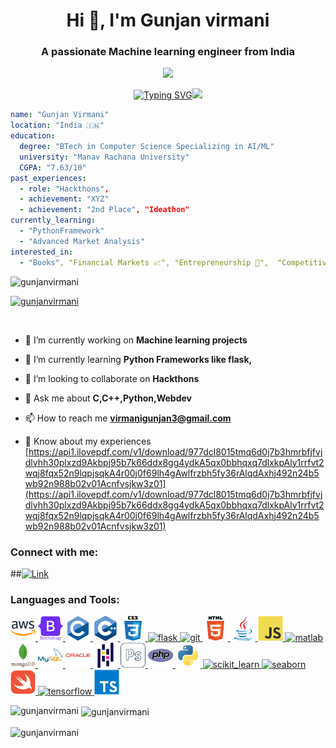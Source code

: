 ##
<h1 align="center">Hi 👋, I'm Gunjan virmani</h1>
<h3 align="center">A passionate Machine learning engineer from India</h3>
<div align="center"; margin-bottom="60";>
  <img style="max-width:60/%;height:auto;" src="https://media.giphy.com/media/L1R1tvI9svkIWwpVYr/giphy.gif"  />
</div>

<p align="center">
<a href="https://git.io/typing-svg"><img src="https://readme-typing-svg.demolab.com?font=Sedan+SC&weight=500&size=30&pause=1000&color=F63024&background=6883FF00&center=true&vCenter=true&random=false&width=435&lines=Hello!+I'm+Gunjan+Virmani;Aspiring+Data Analytics;%26+Ai+ML+enthusiast+" alt="Typing SVG"   /></a><img src="https://media.giphy.com/media/mGcNjsfWAjY5AEZNw6/giphy.gif" width="70"> 
  
``` yaml
name: "Gunjan Virmani"
location: "India 🇮🇳"
education:
  degree: "BTech in Computer Science Specializing in AI/ML"
  university: "Manav Rachana University"
  CGPA: "7.63/10"
past_experiences:
  - role: "Hackthons", 
  - achievement: "XYZ"
  - achievement: "2nd Place", "Ideathon"
currently_learning:
  - "PythonFramework"
  - "Advanced Market Analysis"
interested_in:
  - "Books", "Financial Markets 📈", "Entrepreneurship 🚀",  "Competitive Coding 👩‍💻", "Netflix"

```


<p align="left"> <img src="https://komarev.com/ghpvc/?username=gunjanvirmani&label=Profile%20views&color=0e75b6&style=flat" alt="gunjanvirmani" /> </p>

<p align="left"> <a href="https://github.com/ryo-ma/github-profile-trophy"><img src="https://github-profile-trophy.vercel.app/?username=gunjanvirmani" alt="gunjanvirmani" /></a> </p>

<p align="left"> <a href="https://twitter.com/" target="blank"><img src="https://img.shields.io/twitter/follow/?logo=twitter&style=for-the-badge" alt="" /></a> </p>

- 🔭 I’m currently working on **Machine learning projects**

- 🌱 I’m currently learning **Python Frameworks like flask,**

- 👯 I’m looking to collaborate on **Hackthons**

- 💬 Ask me about **C,C++,Python,Webdev**

- 📫 How to reach me **virmanigunjan3@gmail.com**

- 📄 Know about my experiences [https://api1.ilovepdf.com/v1/download/977dcl8015tmq6d0j7b3hmrbfjfvjdlvhh30plxzd9Akbpj95b7k66ddx8gg4ydkA5qx0bbhqxq7dlxkpAly1rrfvt2wqj8fqx52n9lqpjsqkA4r00j0f69lh4gAwlfrzbh5fy36rAlqdAxhj492n24b5wb92n988b02v01Acnfvsjkw3z01](https://api1.ilovepdf.com/v1/download/977dcl8015tmq6d0j7b3hmrbfjfvjdlvhh30plxzd9Akbpj95b7k66ddx8gg4ydkA5qx0bbhqxq7dlxkpAly1rrfvt2wqj8fqx52n9lqpjsqkA4r00j0f69lh4gAwlfrzbh5fy36rAlqdAxhj492n24b5wb92n988b02v01Acnfvsjkw3z01)

<h3 align="left">Connect with me:</h3>
  <p align="left">
##<a href="https://linkedin.com/in/https://www.linkedin.com/in/Xyz" target="blank"><img ##align="center" src="https://img.shields.io/badge/LinkedIn-0077B5?style=for-the-badge&logo=linkedin&logoColor=white" alt="Link"  /></a>

</p>

<h3 align="left">Languages and Tools:</h3>
<p align="left"> <a href="https://aws.amazon.com" target="_blank" rel="noreferrer"> <img src="https://raw.githubusercontent.com/devicons/devicon/master/icons/amazonwebservices/amazonwebservices-original-wordmark.svg" alt="aws" width="40" height="40"/> </a> <a href="https://getbootstrap.com" target="_blank" rel="noreferrer"> <img src="https://raw.githubusercontent.com/devicons/devicon/master/icons/bootstrap/bootstrap-plain-wordmark.svg" alt="bootstrap" width="40" height="40"/> </a> <a href="https://www.cprogramming.com/" target="_blank" rel="noreferrer"> <img src="https://raw.githubusercontent.com/devicons/devicon/master/icons/c/c-original.svg" alt="c" width="40" height="40"/> </a> <a href="https://www.w3schools.com/cpp/" target="_blank" rel="noreferrer"> <img src="https://raw.githubusercontent.com/devicons/devicon/master/icons/cplusplus/cplusplus-original.svg" alt="cplusplus" width="40" height="40"/> </a> <a href="https://www.w3schools.com/css/" target="_blank" rel="noreferrer"> <img src="https://raw.githubusercontent.com/devicons/devicon/master/icons/css3/css3-original-wordmark.svg" alt="css3" width="40" height="40"/> </a> <a href="https://flask.palletsprojects.com/" target="_blank" rel="noreferrer"> <img src="https://www.vectorlogo.zone/logos/pocoo_flask/pocoo_flask-icon.svg" alt="flask" width="40" height="40"/> </a> <a href="https://git-scm.com/" target="_blank" rel="noreferrer"> <img src="https://www.vectorlogo.zone/logos/git-scm/git-scm-icon.svg" alt="git" width="40" height="40"/> </a> <a href="https://www.w3.org/html/" target="_blank" rel="noreferrer"> <img src="https://raw.githubusercontent.com/devicons/devicon/master/icons/html5/html5-original-wordmark.svg" alt="html5" width="40" height="40"/> </a> <a href="https://www.java.com" target="_blank" rel="noreferrer"> <img src="https://raw.githubusercontent.com/devicons/devicon/master/icons/java/java-original.svg" alt="java" width="40" height="40"/> </a> <a href="https://developer.mozilla.org/en-US/docs/Web/JavaScript" target="_blank" rel="noreferrer"> <img src="https://raw.githubusercontent.com/devicons/devicon/master/icons/javascript/javascript-original.svg" alt="javascript" width="40" height="40"/> </a> <a href="https://www.mathworks.com/" target="_blank" rel="noreferrer"> <img src="https://upload.wikimedia.org/wikipedia/commons/2/21/Matlab_Logo.png" alt="matlab" width="40" height="40"/> </a> <a href="https://www.mongodb.com/" target="_blank" rel="noreferrer"> <img src="https://raw.githubusercontent.com/devicons/devicon/master/icons/mongodb/mongodb-original-wordmark.svg" alt="mongodb" width="40" height="40"/> </a> <a href="https://www.mysql.com/" target="_blank" rel="noreferrer"> <img src="https://raw.githubusercontent.com/devicons/devicon/master/icons/mysql/mysql-original-wordmark.svg" alt="mysql" width="40" height="40"/> </a> <a href="https://www.oracle.com/" target="_blank" rel="noreferrer"> <img src="https://raw.githubusercontent.com/devicons/devicon/master/icons/oracle/oracle-original.svg" alt="oracle" width="40" height="40"/> </a> <a href="https://pandas.pydata.org/" target="_blank" rel="noreferrer"> <img src="https://raw.githubusercontent.com/devicons/devicon/2ae2a900d2f041da66e950e4d48052658d850630/icons/pandas/pandas-original.svg" alt="pandas" width="40" height="40"/> </a> <a href="https://www.photoshop.com/en" target="_blank" rel="noreferrer"> <img src="https://raw.githubusercontent.com/devicons/devicon/master/icons/photoshop/photoshop-line.svg" alt="photoshop" width="40" height="40"/> </a> <a href="https://www.php.net" target="_blank" rel="noreferrer"> <img src="https://raw.githubusercontent.com/devicons/devicon/master/icons/php/php-original.svg" alt="php" width="40" height="40"/> </a> <a href="https://www.python.org" target="_blank" rel="noreferrer"> <img src="https://raw.githubusercontent.com/devicons/devicon/master/icons/python/python-original.svg" alt="python" width="40" height="40"/> </a> <a href="https://scikit-learn.org/" target="_blank" rel="noreferrer"> <img src="https://upload.wikimedia.org/wikipedia/commons/0/05/Scikit_learn_logo_small.svg" alt="scikit_learn" width="40" height="40"/> </a> <a href="https://seaborn.pydata.org/" target="_blank" rel="noreferrer"> <img src="https://seaborn.pydata.org/_images/logo-mark-lightbg.svg" alt="seaborn" width="40" height="40"/> </a> <a href="https://developer.apple.com/swift/" target="_blank" rel="noreferrer"> <img src="https://raw.githubusercontent.com/devicons/devicon/master/icons/swift/swift-original.svg" alt="swift" width="40" height="40"/> </a> <a href="https://www.tensorflow.org" target="_blank" rel="noreferrer"> <img src="https://www.vectorlogo.zone/logos/tensorflow/tensorflow-icon.svg" alt="tensorflow" width="40" height="40"/> </a> <a href="https://www.typescriptlang.org/" target="_blank" rel="noreferrer"> <img src="https://raw.githubusercontent.com/devicons/devicon/master/icons/typescript/typescript-original.svg" alt="typescript" width="40" height="40"/> </a> </p>

<p><img align="left" src="https://github-readme-stats.vercel.app/api/top-langs?username=gunjanvirmani&show_icons=true&locale=en&layout=compact" alt="gunjanvirmani" /></p>

<p>&nbsp;<img align="center" src="https://github-readme-stats.vercel.app/api?username=gunjanvirmani&show_icons=true&locale=en" alt="gunjanvirmani" /></p>

<p><img align="center" src="https://github-readme-streak-stats.herokuapp.com/?user=gunjanvirmani&" alt="gunjanvirmani" /></p>

